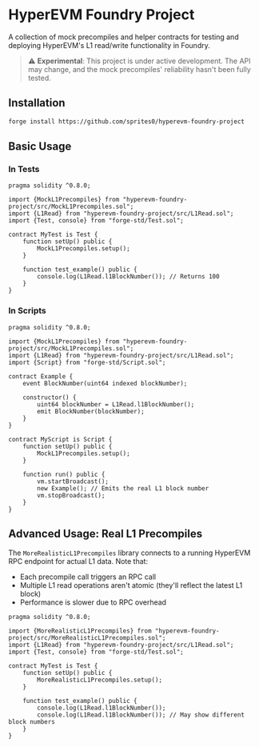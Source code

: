 # HyperEVM Foundry Project

A collection of mock precompiles and helper contracts for testing and deploying HyperEVM's L1 read/write functionality in Foundry.

> ⚠️ **Experimental**: This project is under active development. The API may change, and the mock precompiles' reliability hasn't been fully tested.

## Installation

```sh
forge install https://github.com/sprites0/hyperevm-foundry-project
```

## Basic Usage

### In Tests

```solidity
pragma solidity ^0.8.0;

import {MockL1Precompiles} from "hyperevm-foundry-project/src/MockL1Precompiles.sol";
import {L1Read} from "hyperevm-foundry-project/src/L1Read.sol";
import {Test, console} from "forge-std/Test.sol";

contract MyTest is Test {
    function setUp() public {
        MockL1Precompiles.setup();
    }

    function test_example() public {
        console.log(L1Read.l1BlockNumber()); // Returns 100
    }
}
```

### In Scripts

```solidity
pragma solidity ^0.8.0;

import {MockL1Precompiles} from "hyperevm-foundry-project/src/MockL1Precompiles.sol";
import {L1Read} from "hyperevm-foundry-project/src/L1Read.sol";
import {Script} from "forge-std/Script.sol";

contract Example {
    event BlockNumber(uint64 indexed blockNumber);

    constructor() {
        uint64 blockNumber = L1Read.l1BlockNumber();
        emit BlockNumber(blockNumber);
    }
}

contract MyScript is Script {
    function setUp() public {
        MockL1Precompiles.setup();
    }

    function run() public {
        vm.startBroadcast();
        new Example(); // Emits the real L1 block number
        vm.stopBroadcast();
    }
}
```

## Advanced Usage: Real L1 Precompiles

The `MoreRealisticL1Precompiles` library connects to a running HyperEVM RPC endpoint for actual L1 data. Note that:

- Each precompile call triggers an RPC call
- Multiple L1 read operations aren't atomic (they'll reflect the latest L1 block)
- Performance is slower due to RPC overhead

```solidity
pragma solidity ^0.8.0;

import {MoreRealisticL1Precompiles} from "hyperevm-foundry-project/src/MoreRealisticL1Precompiles.sol";
import {L1Read} from "hyperevm-foundry-project/src/L1Read.sol";
import {Test, console} from "forge-std/Test.sol";

contract MyTest is Test {
    function setUp() public {
        MoreRealisticL1Precompiles.setup();
    }

    function test_example() public {
        console.log(L1Read.l1BlockNumber());
        console.log(L1Read.l1BlockNumber()); // May show different block numbers
    }
}
```
